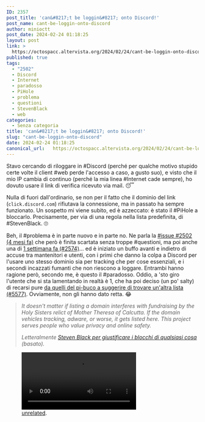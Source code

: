 ```yaml
---
ID: 2357
post_title: 'can&#8217;t be loggin&#8217; onto Discord!'
post_name: cant-be-loggin-onto-discord
author: minioctt
post_date: 2024-02-24 01:18:25
layout: post
link: >
  https://octospacc.altervista.org/2024/02/24/cant-be-loggin-onto-discord/
published: true
tags:
  - "2502"
  - Discord
  - Internet
  - paradosso
  - PiHole
  - problema
  - questioni
  - StevenBlack
  - web
categories:
  - Senza categoria
title: 'can&#8217;t be loggin&#8217; onto Discord!'
slug: "cant-be-loggin-onto-discord"
date: 2024-02-24 01:18:25
canonical_url:   https://octospacc.altervista.org/2024/02/24/cant-be-loggin-onto-discord/
---
```

<!-- wp:paragraph -->
<p markdown="1">Stavo cercando di riloggare in #Discord (perché per qualche motivo stupido certe volte il client #web perde l'accesso a caso, a gusto suo), e visto che il mio IP cambia di continuo (perché la mia linea #Internet cade sempre), ho dovuto usare il link di verifica ricevuto via mail. 😴️</p>
<!-- /wp:paragraph -->

<!-- wp:paragraph -->
<p markdown="1">Nulla di fuori dall'ordinario, se non per il fatto che il dominio del link (<code>click.discord.com</code>) rifiutava la connessione, ma in passato ha sempre funzionato. Un sospetto mi viene subito, ed è azzeccato: è stato il #PiHole a bloccarlo. Precisamente, per via di una regola nella lista predefinita, di #StevenBlack. 🙄️</p>
<!-- /wp:paragraph -->

<!-- wp:paragraph -->
<p markdown="1">Beh, il #problema è in parte nuovo e in parte no. Ne parla la <a href="https://github.com/StevenBlack/hosts/issues/2505">#issue #2502 (4 mesi fa)</a> che però è finita scartata senza troppe #questioni, ma poi anche una di <a href="https://github.com/StevenBlack/hosts/issues/2574">1 settimana fa (#2574)</a>... ed è iniziato un buffo avanti e indietro di accuse tra mantenitori e utenti, con i primi che danno la colpa a Discord per l'usare uno stesso dominio sia per tracking che per cose essenziali, e i secondi incazzati fumanti che non riescono a loggare. Entrambi hanno ragione però, secondo me, è questo il #paradosso. Oddio, a 'sto giro l'utente che si sta lamentando in realtà è 1, che ha poi deciso (un po' salty) di recarsi pure <a href="https://github.com/pi-hole/pi-hole/issues/5577">da quelli del pi-buco a suggerire di trovare un'altra lista (#5577)</a>. Ovviamente, non gli hanno dato retta. 😂️</p>
<!-- /wp:paragraph -->

<!-- wp:quote -->
<blockquote class="wp-block-quote"><!-- wp:paragraph -->
<p markdown="1"><em>It doesn't matter if listing a domain interferes with fundraising by the Holy Sisters relict of Mother Theresa of Calcutta. If the domain vehicles tracking, adware, or worse, it gets listed here. This project serves people who value privacy and online safety.</em></p>
<!-- /wp:paragraph --><cite>Letteralmente <a href="https://github.com/StevenBlack/hosts/issues?q=%22Mother+Theresa+of+Calcutta%22">Steven Black per giustificare i blocchi di qualsiasi cosa</a> (basato).</cite></blockquote>
<!-- /wp:quote -->

<!-- wp:paragraph -->
<p markdown="1"></p>
<!-- /wp:paragraph -->

<!-- wp:video {"id":2361} -->
<figure class="wp-block-video"><video controls loop src="https://octospacc.github.io/microblog-mirror/assets/uploads/2024/02/Logging-Into-Discord-Be-Like-：-wOqXPxz7jQM.mp4"></video><figcaption class="wp-element-caption"><a href="https://youtu.be/wOqXPxz7jQM">unrelated</a>.</figcaption></figure>
<!-- /wp:video -->